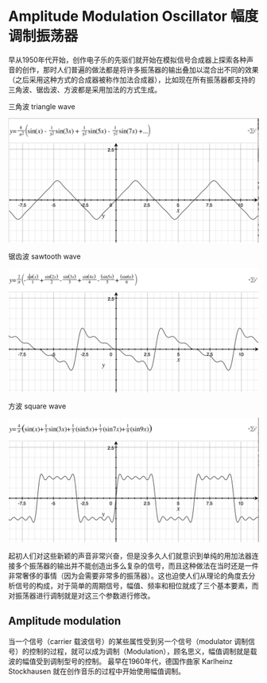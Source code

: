 # Amplitude Modulation Oscillator 幅度调制振荡器
早从1950年代开始，创作电子乐的先驱们就开始在模拟信号合成器上探索各种声音的创作，那时人们普遍的做法都是将许多振荡器的输出叠加以混合出不同的效果（之后采用这种方式的合成器被称作加法合成器），比如现在所有振荡器都支持的三角波、锯齿波、方波都是采用加法的方式生成。

三角波 triangle wave

![triangle wave](./assets/triangle-min.png)

锯齿波 sawtooth wave

![sawtooth wave](./assets/sawtooth-min.png)

方波 square wave

![square wave](./assets/square-min.png)

起初人们对这些新颖的声音非常兴奋，但是没多久人们就意识到单纯的用加法器连接多个振荡器的输出并不能创造出多么复杂的信号，而且这种做法在当时还是一件非常奢侈的事情（因为会需要非常多的振荡器）。这也迫使人们从理论的角度去分析信号的构成，对于简单的周期信号，幅值、频率和相位就成了三个基本要素，而对振荡器进行调制就是对这三个参数进行修改。

## Amplitude modulation

当一个信号（carrier 载波信号）的某些属性受到另一个信号（modulator 调制信号）的控制的过程，就可以成为调制（Modulation），顾名思义，幅值调制就是载波的幅值受到调制型号的控制。
最早在1960年代，德国作曲家 Karlheinz Stockhausen 就在创作音乐的过程中开始使用幅值调制。


